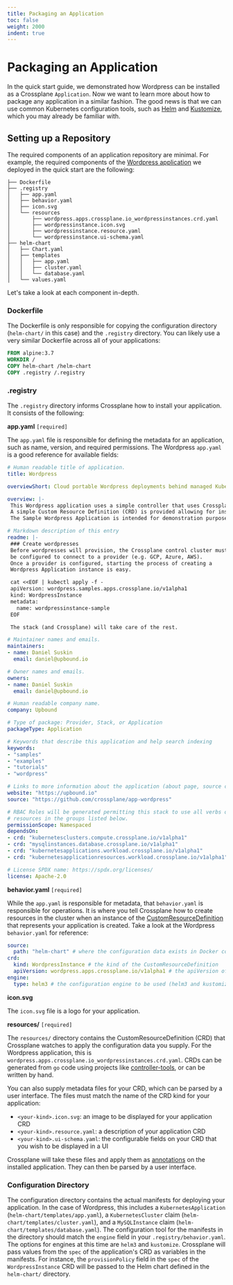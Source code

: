 ```yaml
---
title: Packaging an Application
toc: false
weight: 2000
indent: true
---
```


# Packaging an Application

In the quick start guide, we demonstrated how Wordpress can be installed as a
Crossplane `Application`. Now we want to learn more about how to package any
application in a similar fashion. The good news is that we can use common
Kubernetes configuration tools, such as [Helm] and [Kustomize], which you may
already be familiar with.

## Setting up a Repository

The required components of an application repository are minimal. For example,
the required components of the [Wordpress application] we deployed in the quick
start are the following:

```
├── Dockerfile
├── .registry
│   ├── app.yaml
│   ├── behavior.yaml
│   ├── icon.svg
│   └── resources
│       ├── wordpress.apps.crossplane.io_wordpressinstances.crd.yaml
│       ├── wordpressinstance.icon.svg
│       ├── wordpressinstance.resource.yaml
│       └── wordpressinstance.ui-schema.yaml
├── helm-chart
│   ├── Chart.yaml
│   ├── templates
│   │   ├── app.yaml
│   │   ├── cluster.yaml
│   │   └── database.yaml
│   └── values.yaml
```

Let's take a look at each component in-depth.

### Dockerfile

The Dockerfile is only responsible for copying the configuration directory
(`helm-chart/` in this case) and the `.registry` directory. You can likely use a
very similar Dockerfile across all of your applications:

```Dockerfile
FROM alpine:3.7
WORKDIR /
COPY helm-chart /helm-chart
COPY .registry /.registry
```

### .registry

The `.registry` directory informs Crossplane how to install your application. It
consists of the following:

**app.yaml** `[required]`

The `app.yaml` file is responsible for defining the metadata for an application,
such as name, version, and required permissions. The Wordpress `app.yaml` is a
good reference for available fields:

```yaml
# Human readable title of application.
title: Wordpress

overviewShort: Cloud portable Wordpress deployments behind managed Kubernetes and SQL services are demonstrated in this Crossplane Stack.

overview: |-
 This Wordpress application uses a simple controller that uses Crossplane to orchestrate managed SQL services and managed Kubernetes clusters which are then used to run a Wordpress deployment.
 A simple Custom Resource Definition (CRD) is provided allowing for instances of this Crossplane managed Wordpress Application to be provisioned with a few lines of yaml.
 The Sample Wordpress Application is intended for demonstration purposes and should not be used to deploy production instances of Wordpress.

# Markdown description of this entry
readme: |-
 ### Create wordpresses
 Before wordpresses will provision, the Crossplane control cluster must
 be configured to connect to a provider (e.g. GCP, Azure, AWS).
 Once a provider is configured, starting the process of creating a
 Wordpress Application instance is easy.

 cat <<EOF | kubectl apply -f -
 apiVersion: wordpress.samples.apps.crossplane.io/v1alpha1
 kind: WordpressInstance
 metadata:
   name: wordpressinstance-sample
 EOF

 The stack (and Crossplane) will take care of the rest.

# Maintainer names and emails.
maintainers:
- name: Daniel Suskin
  email: daniel@upbound.io

# Owner names and emails.
owners:
- name: Daniel Suskin
  email: daniel@upbound.io

# Human readable company name.
company: Upbound

# Type of package: Provider, Stack, or Application
packageType: Application

# Keywords that describe this application and help search indexing
keywords:
- "samples"
- "examples"
- "tutorials"
- "wordpress"

# Links to more information about the application (about page, source code, etc.)
website: "https://upbound.io"
source: "https://github.com/crossplane/app-wordpress"

# RBAC Roles will be generated permitting this stack to use all verbs on all
# resources in the groups listed below.
permissionScope: Namespaced
dependsOn:
- crd: "kubernetesclusters.compute.crossplane.io/v1alpha1"
- crd: "mysqlinstances.database.crossplane.io/v1alpha1"
- crd: "kubernetesapplications.workload.crossplane.io/v1alpha1"
- crd: "kubernetesapplicationresources.workload.crossplane.io/v1alpha1"

# License SPDX name: https://spdx.org/licenses/
license: Apache-2.0
```

**behavior.yaml** `[required]`

While the `app.yaml` is responsible for metadata, that `behavior.yaml` is
responsible for operations. It is where you tell Crossplane how to create
resources in the cluster when an instance of the [CustomResourceDefinition] that
represents your application is created. Take a look at the Wordpress
`behavior.yaml` for reference:

```yaml
source:
  path: "helm-chart" # where the configuration data exists in Docker container
crd:
  kind: WordpressInstance # the kind of the CustomResourceDefinition
  apiVersion: wordpress.apps.crossplane.io/v1alpha1 # the apiVersion of the CustomResourceDefinition
engine:
  type: helm3 # the configuration engine to be used (helm3 and kustomize are valid options)
```

**icon.svg**

The `icon.svg` file is a logo for your application.

**resources/** `[required]`

The `resources/` directory contains the CustomResourceDefinition (CRD) that
Crossplane watches to apply the configuration data you supply. For the Wordpress
application, this is `wordpress.apps.crossplane.io_wordpressinstances.crd.yaml`.
CRDs can be generated from `go` code using projects like [controller-tools], or
can be written by hand. 

You can also supply metadata files for your CRD, which can be parsed by a user
interface. The files must match the name of the CRD kind for your application:

- `<your-kind>.icon.svg`: an image to be displayed for your application CRD
- `<your-kind>.resource.yaml`: a description of your application CRD
- `<your-kind>.ui-schema.yaml`: the configurable fields on your CRD that you
  wish to be displayed in a UI

Crossplane will take these files and apply them as [annotations] on the
installed application. They can then be parsed by a user interface.

### Configuration Directory

The configuration directory contains the actual manifests for deploying your
application. In the case of Wordpress, this includes a `KubernetesApplication`
(`helm-chart/templates/app.yaml`), a `KubernetesCluster` claim
(`helm-chart/templates/cluster.yaml`), and a `MySQLInstance` claim
(`helm-chart/templates/database.yaml`). The configuration tool for the manifests
in the directory should match the `engine` field in your
`.registry/behavior.yaml`. The options for engines at this time are `helm3` and
`kustomize`. Crossplane will pass values from the `spec` of the application's
CRD as variables in the manifests. For instance, the `provisionPolicy` field in
the `spec` of the `WordpressInstance` CRD will be passed to the Helm chart
defined in the `helm-chart/` directory.

<!-- Named Links -->

[Helm]: https://helm.sh/
[Kustomize]: https://kustomize.io/
[Wordpress application]: https://github.com/crossplane/app-wordpress
[CustomResourceDefinition]: https://kubernetes.io/docs/concepts/extend-kubernetes/api-extension/custom-resources/
[controller-tools]: https://github.com/kubernetes-sigs/controller-tools
[annotations]: https://kubernetes.io/docs/concepts/overview/working-with-objects/annotations/
